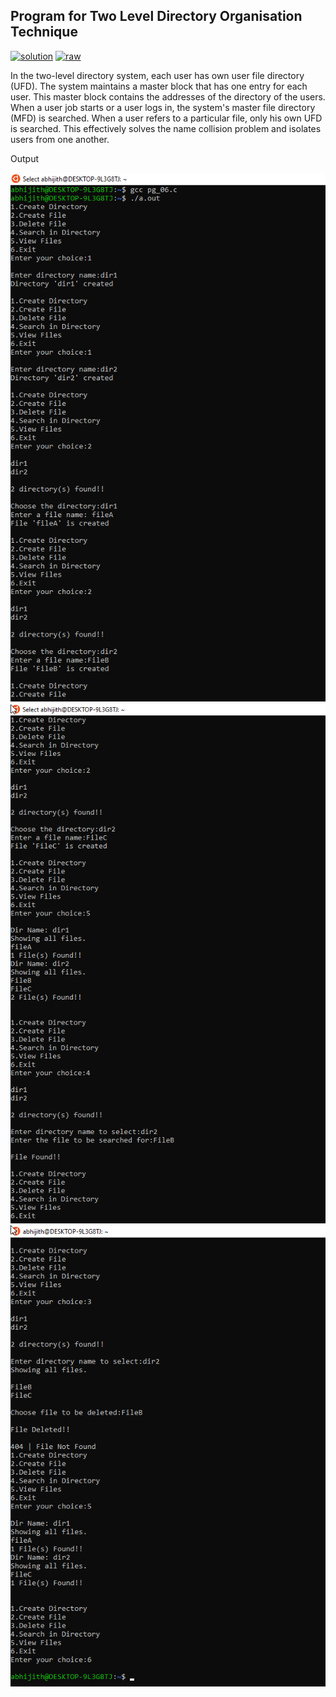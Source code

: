 ## Program for Two Level Directory Organisation Technique

[![solution](https://img.shields.io/badge/View-Solution-blue.svg?logo=appveyor&longCache=true&style=for-the-badge)](https://github.com/abhijithvijayan/System-Software-lab/blob/master/cycle-2/p_06/pg_06.c)
[![raw](https://img.shields.io/badge/-raw-green.svg?logo=appveyor&longCache=true&style=for-the-badge )](https://github.com/abhijithvijayan/System-Software-lab/raw/master/cycle-2/p_06/pg_06.c)

In the two-level directory system, each user has own user file directory (UFD). 
The system maintains a master block that has one entry for each user. 
This master block contains the addresses of the directory of the users. 
When a user job starts or a user logs in, the system's master file directory (MFD) is searched. 
When a user refers to a particular file, only his own UFD is searched. 
This effectively solves the name collision problem and isolates users from one another.

Output

![output_img](/out_img/p_06_out-1.png)
![output_img](/out_img/p_06_out-2.png)
![output_img](/out_img/p_06_out-3.png)
